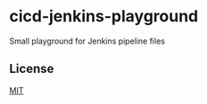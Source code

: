 # cicd-jenkins-playground

Small playground for Jenkins pipeline files


## License
[MIT](https://choosealicense.com/licenses/mit/)
